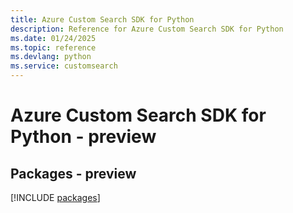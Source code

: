 ```yaml
---
title: Azure Custom Search SDK for Python
description: Reference for Azure Custom Search SDK for Python
ms.date: 01/24/2025
ms.topic: reference
ms.devlang: python
ms.service: customsearch
---
```

# Azure Custom Search SDK for Python - preview
## Packages - preview
[!INCLUDE [packages](custom-search-index.md)]